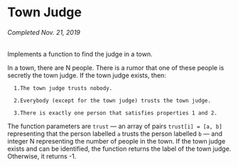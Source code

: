 # Town Judge
###### _Completed Nov. 21, 2019_

Implements a function to find the judge in a town.

In a town, there are N people. There is a rumor that one of these people is secretly the town judge. If the town judge exists, then:

      1.The town judge trusts nobody.
      
      2.Everybody (except for the town judge) trusts the town judge.
      
      3.There is exactly one person that satisfies properties 1 and 2.


The function parameters are `trust` — an array of pairs `trust[i] = [a, b]` representing that the person labelled `a` trusts the person labelled `b` — and integer N representing the number of people in the town.
If the town judge exists and can be identified, the function returns the label of the town judge. Otherwise, it returns -1.

